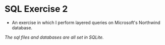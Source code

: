 # SQL Exercise 2
* An exercise in which I perform layered queries on Microsoft's Northwind database.
 
<i>The sql files and databases are all set in SQLite.</i>
